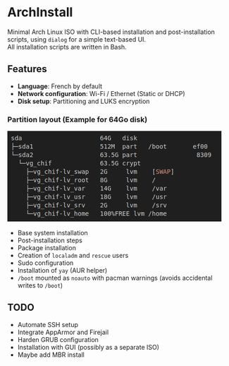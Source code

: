 # ArchInstall

Minimal Arch Linux ISO with CLI-based installation and post-installation scripts, using `dialog` for a simple text-based UI.  
All installation scripts are written in Bash.

## Features

- **Language**: French by default  
- **Network configuration**: Wi-Fi / Ethernet (Static or DHCP)  
- **Disk setup**: Partitioning and LUKS encryption  

### Partition layout (Example for 64Go disk)
    
![alt text](Images/partitioning.png "Partition layout")

- Base system installation  
- Post-installation steps  
- Package installation  
- Creation of `localadm` and `rescue` users  
- Sudo configuration  
- Installation of `yay` (AUR helper)  
- `/boot` mounted as `noauto` with pacman warnings (avoids accidental writes to `/boot`)  

## TODO

- Automate SSH setup  
- Integrate AppArmor and Firejail  
- Harden GRUB configuration
- Installation with GUI (possibly as a separate ISO)
- Maybe add MBR install
